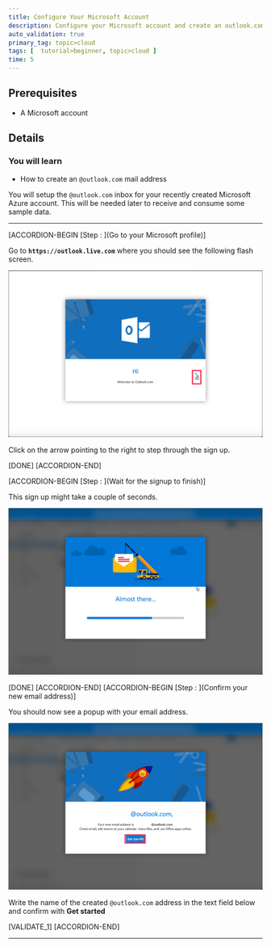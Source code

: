 ```yaml
---
title: Configure Your Microsoft Account
description: Configure your Microsoft account and create an outlook.com user.
auto_validation: true
primary_tag: topic>cloud
tags: [  tutorial>beginner, topic>cloud ]
time: 5
---
```


## Prerequisites  
 - A Microsoft account

## Details
### You will learn  
  - How to create an `@outlook.com` mail address

You will setup the `@outlook.com` inbox for your recently created Microsoft Azure account.  This will be needed later to receive and consume some sample data.

---

[ACCORDION-BEGIN [Step : ](Go to your Microsoft profile)]

Go to **`https://outlook.live.com`** where you should see the following flash screen.

![splash](splash.png)

Click on the arrow pointing to the right to step through the sign up.

[DONE]
[ACCORDION-END]

[ACCORDION-BEGIN [Step : ](Wait for the signup to finish)]

This sign up might take a couple of seconds.

![almost](almost.png)


[DONE]
[ACCORDION-END]
[ACCORDION-BEGIN [Step : ](Confirm your new email address)]

You should now see a popup with your email address.

![getstarted](getstarted.png)

Write the name of the created `@outlook.com` address in the text field below and confirm with **Get started**

[VALIDATE_1]
[ACCORDION-END]



---
